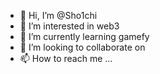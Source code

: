 - 👋 Hi, I’m @Sho1chi 
- 👀 I’m interested in web3 
- 🌱 I’m currently learning gamefy 
- 💞️ I’m looking to collaborate on  
- 📫 How to reach me ... 

<!---
Sho1chi/Sho1chi is a ✨ special ✨ repository because its `README.md` (this file) appears on your GitHub profile.
You can click the Preview link to take a look at your changes.
--->
 
